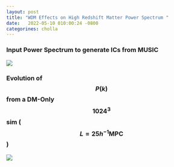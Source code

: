 ```yaml
---
layout: post
title: "WDM Effects on High Redshift Matter Power Spectrum "
date:   2022-05-10 010:00:24 -0800
categorines: cholla
---
```



### Input Power Spectrum to generate ICs from MUSIC

<img src="{{ site.url }}assets/images/wdm_high_z_pk/input_power_spectrum_wdm.png">



### Evolution of $$P(k)$$ from a DM-Only $$1024^3$$ sim ($$L=25 h^{-1}\mathrm{MPC}$$) 

<img src="{{ site.url }}assets/images/wdm_high_z_pk/flux_ps_1024_dmo_log.png">